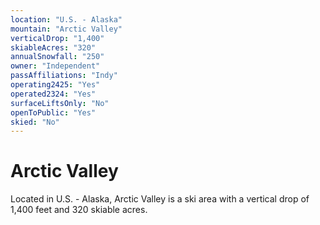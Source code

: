 ```yaml
---
location: "U.S. - Alaska"
mountain: "Arctic Valley"
verticalDrop: "1,400"
skiableAcres: "320"
annualSnowfall: "250"
owner: "Independent"
passAffiliations: "Indy"
operating2425: "Yes"
operated2324: "Yes"
surfaceLiftsOnly: "No"
openToPublic: "Yes"
skied: "No"
---
```


# Arctic Valley

Located in U.S. - Alaska, Arctic Valley is a ski area with a vertical drop of 1,400 feet and 320 skiable acres.
